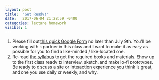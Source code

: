 ```yaml
---
layout: post
title:  "Get Ready!"
date:   2017-06-04 21:28:59 -0400
categories: lecture homework
visible: 1
---
```


1. Please fill out [this quick Google Form](https://goo.gl/forms/2fQdObztdXMF1Jbw1) no later than July 9th. You'll be working with a partner in this class and I want to make it as easy as possible for you to find a like-minded / like-located one. 
2. Re-read [the syllabus](/syllabus) to get the required books and materials. Show up to the first class ready to interview, sketch, and make lo-fi prototypes. Be ready to discuss a site or interaction experience you think is great, and one you use daily or weekly, and why.